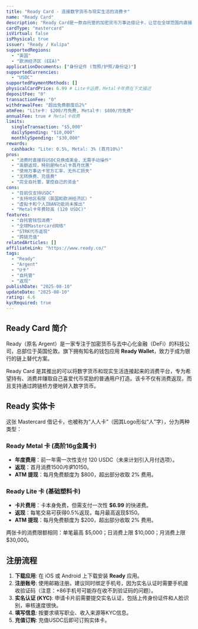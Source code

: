 ```yaml
---
title: "Ready Card - 连接数字货币与现实生活的消费卡"
name: "Ready Card"
description: "Ready Card是一款自托管的加密货币万事达借记卡，让您在全球范围内直接消费USDC，并享受高达10%的返现。"
cardType: "mastercard"
isVirtual: false
isPhysical: true
issuer: "Ready / Kulipa"
supportedRegions:
  - "英国"
  - "欧洲经济区 (EEA)"
applicationDocuments: ["身份证件 (驾照/护照/身份证)"]
supportedCurrencies:
  - "USDC"
supportedPaymentMethods: []
physicalCardPrice: 6.99 # Lite卡运费，Metal卡年费在下文描述
depositFee: "0"
transactionFee: "0"
withdrawalFee: "超出免费额度后2%"
atmFee: "Lite卡: $200/月免费, Metal卡: $800/月免费"
annualFee: true # Metal卡收费
limits:
  singleTransaction: "$5,000"
  dailySpending: "$10,000"
  monthlySpending: "$30,000"
rewards:
  cashback: "Lite: 0.5%, Metal: 3% (首月10%)"
pros:
  - "消费时直接将USDC兑换成美金，无需手动操作"
  - "高额返现，特别是Metal卡首月优惠"
  - "使用万事达卡官方汇率，无外汇损失"
  - "无转换费、充值费"
  - "完全自托管，掌控自己的资金"
cons:
  - "目前仅支持USDC"
  - "支持地区有限（英国和欧洲经济区）"
  - "虚拟卡和个人IBAN功能尚未推出"
  - "Metal卡年费较高 (120 USDC)"
features:
  - "自托管钱包消费"
  - "全球Mastercard网络"
  - "STRK代币返现"
  - "跨链充值"
relatedArticles: []
affiliateLink: "https://www.ready.co/"
tags:
  - "Ready"
  - "Argent"
  - "U卡"
  - "自托管"
  - "返现"
publishDate: "2025-08-10"
updateDate: "2025-08-10"
rating: 4.6
kycRequired: true
---
```


## Ready Card 简介

Ready（原名 Argent）是一家专注于加密货币与去中心化金融（DeFi）的科技公司，总部位于英国伦敦。旗下拥有知名的钱包应用 **Ready Wallet**，致力于成为银行的链上替代方案。

Ready Card 是其推出的可以将数字货币和现实生活连接起来的消费平台，专为希望持有、消费并赚取自己喜爱代币奖励的普通用户打造。该卡不仅有消费返现，而且支持通过跨链桥方便地转入数字货币。

## Ready 实体卡

这张 Mastercard 借记卡，也被称为“人人卡”（因其Logo形似“人”字），分为两种类型：

### Ready Metal 卡 (高阶16g金属卡)
- **年度费用**：前一年需一次性支付 120 USDC（未来计划引入月付选项）。
- **返现**：首月消费$1500内享10%返现，之后为3%，每月最高返现$150。
- **ATM 提现**：每月免费额度为 $800，超出部分收取 2% 费用。

### Ready Lite 卡 (基础塑料卡)
- **卡片费用**：卡本身免费，但需支付一次性 **$6.99** 的快递费。
- **返现**：每笔交易可获得0.5%返现，每月最高返现$150。
- **ATM 提现**：每月免费额度为 $200，超出部分收取 2% 费用。

两张卡的消费限额相同：单笔最高 $5,000；日消费上限 $10,000；月消费上限 $30,000。

## 注册流程

1. **下载应用**: 在 iOS 或 Android 上下载安装 **Ready** 应用。
2. **注册账号**: 使用邮箱注册。建议同时绑定手机号，因为实名认证时需要手机接收验证码（注意：+86手机号可能存在收不到验证码的问题）。
3. **实名认证 (KYC)**: 申请卡片前需要提交实名认证，包括上传身份证件和人脸识别，审核速度很快。
4. **填写信息**: 按要求填写职业、收入来源等KYC信息。
5. **充值订购**: 充值USDC后即可订购实体卡。
